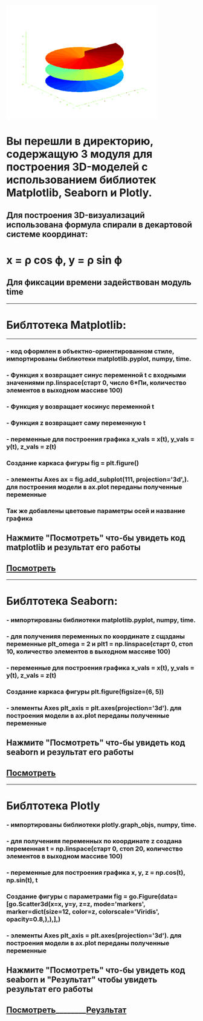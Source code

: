 
<img src = 'https://github.com/AlexandrKuznetsov1/DegreeProject/blob/master/sketh_for_readme/from_3D.gif' width="400">


# Вы перешли в директорию, содержащую 3 модуля для построения 3D-моделей с использованием библиотек Matplotlib, Seaborn и Plotly.
## Для построения 3D-визуализаций использована формула спирали в декартовой системе координат:

# x = ρ cos ϕ, y = ρ sin ϕ
## Для фиксации времени задействован модуль time

___________________________________________________________________________________________________________________________________________________________________________________________________________
# Библтотека Matplotlib:
___________________________________________________________________________________________________________________________________________________________________________________________________________
### - код оформлен в объектно-ориентированном стиле, импортированы библиотеки matplotlib.pyplot, numpy, time.

### - Функция х возвращает синус переменной t с входными значениями np.linspace(старт 0, число 6*Пи, количество элементов в выходном массиве 100)
### - Функция y возвращает косинус переменной t
### - Функция z возвращает саму переменную t 
### - переменные для построения графика x_vals = x(t), y_vals = y(t), z_vals = z(t)
### Создание каркаса фигуры fig = plt.figure()
### - элементы Axes ax = fig.add_subplot(111, projection='3d',). для построения модели в ax.plot переданы полученные переменные
### Так же добавлены цветовые параметры осей и название графика
## Нажмите "Посмотреть" что-бы увидеть код matplotlib и результат его работы
## [Посмотреть](https://github.com/AlexandrKuznetsov1/DegreeProject/blob/master/3D_models/3D_models_PLT.ipynb)
___________________________________________________________________________________________________________________________________________________________________________________________________________
# Библтотека Seaborn:
### - импортированы библиотеки matplotlib.pyplot, numpy, time. 
### - для полученияя переменных по координате z сщзданы переменные plt_omega = 2 и plt1 = np.linspace(старт 0, стоп 10, количество элементов в выходном массиве 100) 
### - переменные для построения графика x_vals = x(t), y_vals = y(t), z_vals = z(t)
### Создание каркаса фигуры plt.figure(figsize=(6, 5))
### - элементы Axes plt_axis = plt.axes(projection='3d'). для построения модели в ax.plot переданы полученные переменные
## Нажмите "Посмотреть" что-бы увидеть код seaborn и результат его работы
## [Посмотреть](https://github.com/AlexandrKuznetsov1/DegreeProject/blob/master/3D_models/3D_models_SNS.ipynb)
___________________________________________________________________________________________________________________________________________________________________________________________________________
# Библтотека Plotly
### - импортированы библиотеки plotly.graph_objs, numpy, time. 
### - для полученияя переменных по координате z создана переменная t = np.linspace(старт 0, стоп 20, количество элементов в выходном массиве 100) 
### - переменные для построения графика x, y, z = np.cos(t), np.sin(t), t
### Создание фигуры с параметрами fig = go.Figure(data=[go.Scatter3d(x=x, y=y, z=z, mode='markers', marker=dict(size=12, color=z, colorscale='Viridis', opacity=0.8,),),],)
### - элементы Axes plt_axis = plt.axes(projection='3d'). для построения модели в ax.plot переданы полученные переменные
## Нажмите "Посмотреть" что-бы увидеть код seaborn и "Результат" чтобы увидеть результат его работы
## [Посмотреть]()________[Реузльтат](https://github.com/AlexandrKuznetsov1/DegreeProject/blob/master/graphics/3D%20график%20РХ.png)



